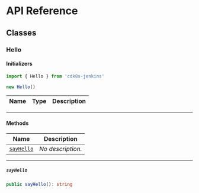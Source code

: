 # API Reference <a name="API Reference" id="api-reference"></a>



## Classes <a name="Classes" id="Classes"></a>

### Hello <a name="Hello" id="cdk8s-jenkins.Hello"></a>

#### Initializers <a name="Initializers" id="cdk8s-jenkins.Hello.Initializer"></a>

```typescript
import { Hello } from 'cdk8s-jenkins'

new Hello()
```

| **Name** | **Type** | **Description** |
| --- | --- | --- |

---

#### Methods <a name="Methods" id="Methods"></a>

| **Name** | **Description** |
| --- | --- |
| <code><a href="#cdk8s-jenkins.Hello.sayHello">sayHello</a></code> | *No description.* |

---

##### `sayHello` <a name="sayHello" id="cdk8s-jenkins.Hello.sayHello"></a>

```typescript
public sayHello(): string
```





